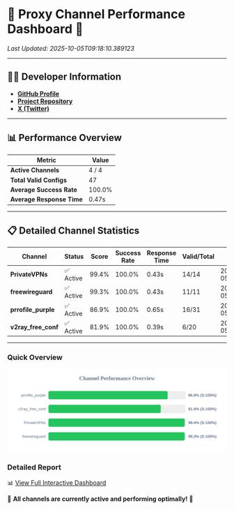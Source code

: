 # 🌟 Proxy Channel Performance Dashboard 🌟

_Last Updated: 2025-10-05T09:18:10.389123_

---

## 👩‍💻 Developer Information

- **[GitHub Profile](https://github.com/4n0nymou3)**  
- **[Project Repository](https://github.com/4n0nymou3/multi-proxy-config-fetcher)**  
- **[X (Twitter)](https://x.com/4n0nymou3)**  

---

## 📊 Performance Overview

| Metric                | Value       |
|-----------------------|-------------|
| **Active Channels**   | 4 / 4       |
| **Total Valid Configs** | 47          |
| **Average Success Rate** | 100.0%      |
| **Average Response Time** | 0.47s       |

---

## 📋 Detailed Channel Statistics

| Channel          | Status     | Score  | Success Rate | Response Time | Valid/Total | Last Success               |
|------------------|------------|--------|--------------|---------------|-------------|----------------------------|
| **PrivateVPNs**  | ✅ Active  | 99.4%  | 100.0% | 0.43s         | 14/14       | 2025-10-05T09:18:09.932255 |
| **freewireguard**  | ✅ Active  | 99.3%  | 100.0% | 0.43s         | 11/11       | 2025-10-05T09:18:10.387375 |
| **prrofile_purple**  | ✅ Active  | 86.9%  | 100.0% | 0.65s         | 16/31       | 2025-10-05T09:18:09.017483 |
| **v2ray_free_conf**  | ✅ Active  | 81.9%  | 100.0% | 0.39s         | 6/20       | 2025-10-05T09:18:09.464214 |

---

### Quick Overview
<div align="center">
  <a href="https://raw.githubusercontent.com/nullluser/NullRepo/refs/heads/main/assets/channel_stats_chart.svg">
    <img src="https://raw.githubusercontent.com/nullluser/NullRepo/refs/heads/main/assets/channel_stats_chart.svg" alt="Source Performance Statistics" width="800">
  </a>
</div>

### Detailed Report
📊 [View Full Interactive Dashboard](https://htmlpreview.github.io/?https://github.com/nullluser/NullRepo/blob/main/assets/performance_report.html)

🎉 **All channels are currently active and performing optimally!** 🎉
